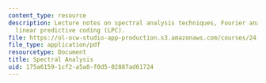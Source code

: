 ```yaml
---
content_type: resource
description: Lecture notes on spectral analysis techniques, Fourier analysis, and
  linear predictive coding (LPC).
file: https://ol-ocw-studio-app-production.s3.amazonaws.com/courses/24-910-topics-in-linguistic-theory-laboratory-phonology-spring-2007/175a61591cf2a5a8f0d502887ad61724_lec5_spectral.pdf
file_type: application/pdf
resourcetype: Document
title: Spectral Analysis
uid: 175a6159-1cf2-a5a8-f0d5-02887ad61724
---
```

